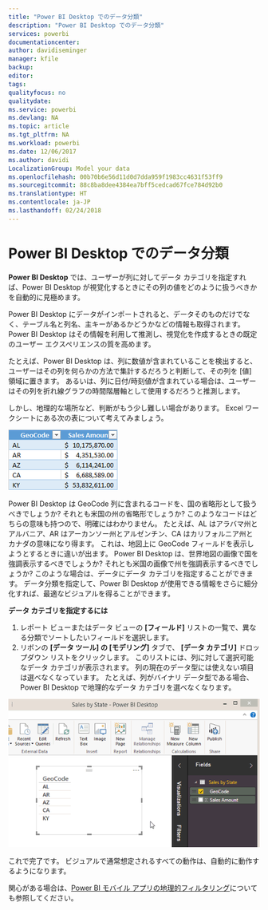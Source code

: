```yaml
---
title: "Power BI Desktop でのデータ分類"
description: "Power BI Desktop でのデータ分類"
services: powerbi
documentationcenter: 
author: davidiseminger
manager: kfile
backup: 
editor: 
tags: 
qualityfocus: no
qualitydate: 
ms.service: powerbi
ms.devlang: NA
ms.topic: article
ms.tgt_pltfrm: NA
ms.workload: powerbi
ms.date: 12/06/2017
ms.author: davidi
LocalizationGroup: Model your data
ms.openlocfilehash: 00b70b6e56d11d0d7dda959f1983cc4631f53ff9
ms.sourcegitcommit: 88c8ba8dee4384ea7bff5cedcad67fce784d92b0
ms.translationtype: HT
ms.contentlocale: ja-JP
ms.lasthandoff: 02/24/2018
---
```

# <a name="data-categorization-in-power-bi-desktop"></a>Power BI Desktop でのデータ分類
**Power BI Desktop** では、ユーザーが列に対してデータ カテゴリを指定すれば、Power BI Desktop が視覚化するときにその列の値をどのように扱うべきかを自動的に見極めます。

Power BI Desktop にデータがインポートされると、データそのものだけでなく、テーブル名と列名、主キーがあるかどうかなどの情報も取得されます。Power BI Desktop はその情報を利用して推測し、視覚化を作成するときの既定のユーザー エクスペリエンスの質を高めます。 

たとえば、Power BI Desktop は、列に数値が含まれていることを検出すると、ユーザーはその列を何らかの方法で集計するだろうと判断して、その列を [値] 領域に置きます。 あるいは、列に日付/時刻値が含まれている場合は、ユーザーはその列を折れ線グラフの時間階層軸として使用するだろうと推測します。

しかし、地理的な場所など、判断がもう少し難しい場合があります。 Excel ワークシートにある次の表について考えてみましょう。

![](media/desktop-data-categorization/datacategorizationtable.png)

Power BI Desktop は GeoCode 列に含まれるコードを、国の省略形として扱うべきでしょうか? それとも米国の州の省略形でしょうか?  このようなコードはどちらの意味も持つので、明確にはわかりません。  たとえば、AL はアラバマ州とアルバニア、AR はアーカンソー州とアルゼンチン、CA はカリフォルニア州とカナダの意味になり得ます。 これは、地図上に GeoCode フィールドを表示しようとするときに違いが出ます。  Power BI Desktop は、世界地図の画像で国を強調表示するべきでしょうか? それとも米国の画像で州を強調表示するべきでしょうか?  このような場合は、データにデータ カテゴリを指定することができます。 データ分類を指定して、Power BI Desktop が使用できる情報をさらに細分化すれば、最適なビジュアルを得ることができます。  

**データ カテゴリを指定するには**

1. レポート ビューまたはデータ ビューの **[フィールド]** リストの一覧で、異なる分類でソートしたいフィールドを選択します。
2. リボンの **[データ ツール] の [モデリング]** タブで、 **[データ カテゴリ]** ドロップダウン リストをクリックします。  このリストには、列に対して選択可能なデータ カテゴリが表示されます。  列の現在のデータ型には使えない項目は選べなくなっています。  たとえば、列がバイナリ データ型である場合、Power BI Desktop で地理的なデータ カテゴリを選べなくなります。 

![](media/desktop-data-categorization/datacategorization.gif)

これで完了です。  ビジュアルで通常想定されるすべての動作は、自動的に動作するようになります。  

関心がある場合は、[Power BI モバイル アプリの地理的フィルタリング](desktop-mobile-geofiltering.md)についても参照してください。

